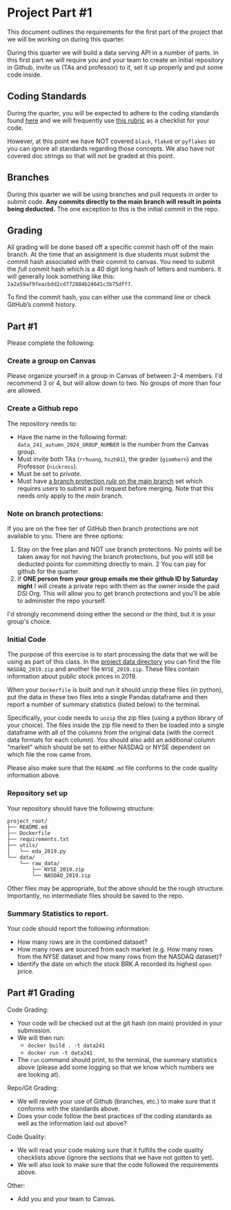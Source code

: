 # Project Part #1

This document outlines the requirements for the first part of the project that we will be working on during this quarter. 

During this quarter we will build a data serving API in a number of parts. In this first part we will require you and your team to create an initial repository in Github, invite us (TAs and professor) to it, set it up properly and put some code inside.

## Coding Standards

During the quarter, you will be expected to adhere to the coding standards found [here](https://github.com/dsi-clinic/the-clinic/blob/main/coding-standards/coding-standards.md) and we will frequently use [this rubric](https://github.com/dsi-clinic/the-clinic/blob/main/rubrics/final-technical-cleanup.md) as a checklist for your code.

However, at this point we have NOT covered `black`, `flake8` or `pyflakes` so you can ignore all standards regarding those concepts. We also have not covered doc strings so that will not be graded at this point.

## Branches

During this quarter we will be using branches and pull requests in order to submit code. **Any commits directly to the main branch will result in points being deducted.** The one exception to this is the initial commit in the repo.

## Grading

All grading will be done based off a specific commit hash off of the main branch. At the time that an assignment is due students must submit the commit hash associated with their commit to canvas. You need to submit the _full_ commit hash which is a 40 digit long hash of letters and numbers. It will generally look something like this: `2a2a59af9feacbdd2cd772884b24641c3b75dff7`.

To find the commit hash, you can either use the command line or check GitHub’s commit history.

## Part #1

Please complete the following:

### Create a group on Canvas

Please organize yourself in a group in Canvas of between 2-4 members. I'd recommend 3 or 4, but will allow down to two. No groups of more than four are allowed. 

### Create a Github repo

The repository needs to:

  - Have the name in the following format: `data_241_autumn_2024_GROUP_NUMBER` is the number from the Canvas group.
  - Must invite both TAs (`rrhuang`, `hszh01`), the grader (`giomhern`) and the Professor (`nickross`).
  - Must be set to _private_.
  - Must have [a branch protection _rule_ on the main branch](https://docs.github.com/en/repositories/configuring-branches-and-merges-in-your-repository/managing-protected-branches/managing-a-branch-protection-rule) set which requires users to submit a pull request before merging. Note that this needs only apply to the _main_ branch.

### Note on branch protections:

If you are on the free tier of GitHub then branch protections are not available to you. There are three options:
  1. Stay on the free plan and NOT use branch protections. No points will be taken away for not having the branch protections, but you will still be deducted points for committing directly to main.
  2 You can pay for github for the quarter.
  3. If **ONE person from your group emails me their github ID by Saturday night** I will create a private repo with them as the owner inside the paid DSI Org. This will allow you to get branch protections and you'll be able to administer the repo yourself.

I'd strongly recommend doing either the second or the third, but it is your group's choice.

### Initial Code

The purpose of this exercise is to start processing the data that we will be using as part of this class. In the [project data directory](../project_data/) you can find the file `NASDAQ_2019.zip` and another file `NYSE_2019.zip`. These files contain information about public stock prices in 2019.

When your `Dockerfile` is built and run it should unzip these files (in python), put the data in these two files into a single Pandas dataframe and then report a number of summary statistics (listed below) to the terminal. 

Specifically, your code needs to `unzip` the zip files (using a python library of your choice). The files inside the zip file need to then be loaded into a single dataframe with all of the columns from the original data (with the correct data formats for each column). You should also add an additional column "market" which should be set to either NASDAQ or NYSE dependent on which file the row came from.

Please also make sure that the `README.md` file conforms to the code quality information above. 

### Repository set up

Your repository should have the following structure:

```
project_root/
├── README.md
├── Dockerfile
├── requirements.txt
├── utils/
│   └── eda_2019.py
└── data/
    └── raw_data/
        ├── NYSE_2019.zip
        └── NASDAQ_2019.zip
```

Other files may be appropriate, but the above should be the rough structure. Importantly, no intermediate files should be saved to the repo.

### Summary Statistics to report. 

Your code should report the following information:

* How many rows are in the combined dataset?
* How many rows are sourced from each market (e.g. How many rows from the NYSE dataset and how many rows from the NASDAQ dataset)? 
* Identify the date on which the stock BRK.A recorded its highest `open` price.

## Part #1 Grading

Code Grading:
  - Your code will be checked out at the git hash (on main) provided in your submission.
  - We will then run:
    - `docker build . -t data241` 
    - `docker run -t data241`
  - The `run` command should print, to the terminal, the summary statistics above (please add some logging so that we know which numbers we are looking at).

Repo/Git Grading:
  - We will review your use of Github (branches, etc.) to make sure that it conforms with the standards above.
  - Does your code follow the best practices of the coding standards as well as the information laid out above?

Code Quality:
  - We will read your code making sure that it fulfills the code quality checklists above (ignore the sections that we have not gotten to yet).
  - We will also look to make sure that the code followed the requirements above.

Other:
  - Add you and your team to Canvas.